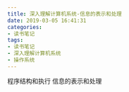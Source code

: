 ```yaml
---
title: 深入理解计算机系统-信息的表示和处理
date: 2019-03-05 16:41:31
categories:
- 读书笔记
tags:
- 读书笔记
- 深入理解计算机系统
- 操作系统
---
```


程序结构和执行
信息的表示和处理

